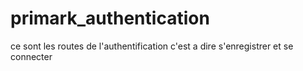 # primark_authentication
ce sont les routes de l'authentification c'est a dire s'enregistrer et se connecter 
